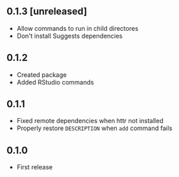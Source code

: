## 0.1.3 [unreleased]

- Allow commands to run in child directores
- Don't install Suggests dependencies

## 0.1.2

- Created package
- Added RStudio commands

## 0.1.1

- Fixed remote dependencies when httr not installed
- Properly restore `DESCRIPTION` when `add` command fails

## 0.1.0

- First release
